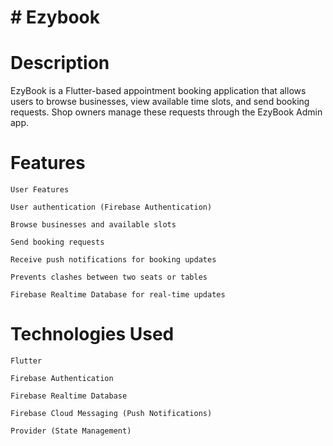 # # Ezybook 
# Description

EzyBook is a Flutter-based appointment booking application that allows users to browse businesses, view available time slots, and send booking requests. Shop owners manage these requests through the EzyBook Admin app.

# Features

    User Features

    User authentication (Firebase Authentication)

    Browse businesses and available slots

    Send booking requests

    Receive push notifications for booking updates

    Prevents clashes between two seats or tables

    Firebase Realtime Database for real-time updates



# Technologies Used
    Flutter

    Firebase Authentication

    Firebase Realtime Database

    Firebase Cloud Messaging (Push Notifications)

    Provider (State Management)